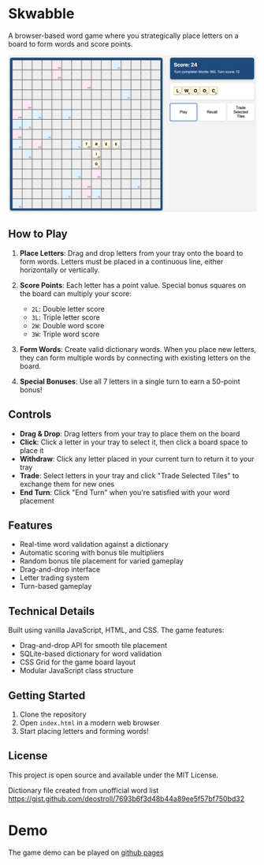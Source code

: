 # Skwabble

A browser-based word game where you strategically place letters on a board to form words and score points.

![Skwabble Game Screenshot](img/skwabble.jpg)

## How to Play

1. **Place Letters**: Drag and drop letters from your tray onto the board to form words. Letters must be placed in a continuous line, either horizontally or vertically.

2. **Score Points**: Each letter has a point value. Special bonus squares on the board can multiply your score:
   - `2L`: Double letter score
   - `3L`: Triple letter score
   - `2W`: Double word score
   - `3W`: Triple word score

3. **Form Words**: Create valid dictionary words. When you place new letters, they can form multiple words by connecting with existing letters on the board.

4. **Special Bonuses**: Use all 7 letters in a single turn to earn a 50-point bonus!

## Controls

- **Drag & Drop**: Drag letters from your tray to place them on the board
- **Click**: Click a letter in your tray to select it, then click a board space to place it
- **Withdraw**: Click any letter placed in your current turn to return it to your tray
- **Trade**: Select letters in your tray and click "Trade Selected Tiles" to exchange them for new ones
- **End Turn**: Click "End Turn" when you're satisfied with your word placement

## Features

- Real-time word validation against a dictionary
- Automatic scoring with bonus tile multipliers
- Random bonus tile placement for varied gameplay
- Drag-and-drop interface
- Letter trading system
- Turn-based gameplay

## Technical Details

Built using vanilla JavaScript, HTML, and CSS. The game features:
- Drag-and-drop API for smooth tile placement
- SQLite-based dictionary for word validation
- CSS Grid for the game board layout
- Modular JavaScript class structure

## Getting Started

1. Clone the repository
2. Open `index.html` in a modern web browser
3. Start placing letters and forming words!

## License

This project is open source and available under the MIT License. 

Dictionary file created from unofficial word list 
https://gist.github.com/deostroll/7693b6f3d48b44a89ee5f57bf750bd32

# Demo

The game demo can be played on [github pages](https://dolan.github.io/skwabble/index.html)
